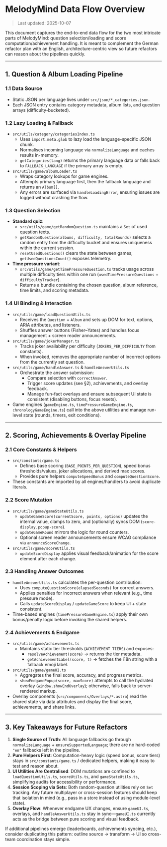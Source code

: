 # MelodyMind Data Flow Overview

> Last updated: 2025-10-07

This document captures the end-to-end data flow for the two most intricate parts of MelodyMind:
question selection/loading and score computation/achievement handling. It is meant to complement the
German refactor plan with an English, architecture-centric view so future refactors can reason about
the pipelines quickly.

---

## 1. Question & Album Loading Pipeline

### 1.1 Data Source

- Static JSON per language lives under `src/json/*_categories.json`.
- Each JSON entry contains category metadata, album lists, and question arrays
  (difficulty-bucketed).

### 1.2 Lazy Loading & Fallback

- `src/utils/category/categoriesIndex.ts`
  - Uses `import.meta.glob` to lazy load the language-specific JSON chunk.
  - Normalises incoming language via `normalizeLanguage` and caches results in-memory.
  - `getCategories(lang)` returns the primary language data or falls back to `FALLBACK_LANGUAGE` if
    the primary array is empty.
- `src/utils/game/albumLoader.ts`
  - Wraps category lookups for game engines.
  - Attempts primary language first, then the fallback language and returns an `Album[]`.
  - Any errors are surfaced via `handleLoadingError`, ensuring issues are logged without crashing
    the flow.

### 1.3 Question Selection

- **Standard quiz**:
  - `src/utils/game/getRandomQuestion.ts` maintains a `Set` of used question texts.
  - `getRandomQuestion(albums, difficulty, totalRounds)` selects a random entry from the difficulty
    bucket and ensures uniqueness within the current session.
  - `resetUsedQuestions()` clears the state between games; `getUsedQuestionsCount()` exposes
    telemetry.
- **Time pressure variant**:
  - `src/utils/game/getTimePressureQuestion.ts` tracks usage across multiple difficulty tiers within
    one run (`usedTimePressureQuestions` + `difficultyTracker`).
  - Returns a bundle containing the chosen question, album reference, time limits, and scoring
    metadata.

### 1.4 UI Binding & Interaction

- `src/utils/game/loadQuestionUtils.ts`
  - Receives the `Question` + `Album` and sets up DOM for text, options, ARIA attributes, and
    listeners.
  - Shuffles answer buttons (Fisher–Yates) and handles focus management + screen reader
    announcements.
- `src/utils/game/jokerManager.ts`
  - Tracks joker availability per difficulty (`JOKERS_PER_DIFFICULTY` from constants).
  - When invoked, removes the appropriate number of incorrect options from the currently set
    question.
- `src/utils/game/handleAnswer.ts` & `handleAnswerUtils.ts`
  - Orchestrate the answer submission:
    - Compare selection with `correctAnswer`.
    - Trigger score updates (see §2), achievements, and overlay feedback.
    - Manage fun-fact overlays and ensure subsequent UI state is consistent (disabling buttons,
      focus resets).
- Game engines (`gameEngine.ts`, `timePressureGameEngine.ts`, `chronologyGameEngine.ts`) call into
  the above utilities and manage run-level state (rounds, timers, exit conditions).

---

## 2. Scoring, Achievements & Overlay Pipeline

### 2.1 Core Constants & Helpers

- `src/constants/game.ts`
  - Defines base scoring (`BASE_POINTS_PER_QUESTION`), speed bonus thresholds/values, joker
    allocations, and derived max scores.
  - Provides pure helpers `computeSpeedBonus` and `computeQuestionScore`.
- These constants are imported by all engines/handlers to avoid duplicate literals.

### 2.2 Score Mutation

- `src/utils/game/gameStateUtils.ts`
  - `updateGameScore(currentScore, points, options)` updates the internal value, clamps to zero, and
    (optionally) syncs DOM (`score-display`, `popup-score`).
  - `updateGameRound` mirrors the logic for round counters.
  - Optional screen reader announcements ensure WCAG compliance via `announceScoreChange`.
- `src/utils/game/scoreUtils.ts`
  - `updateScoreDisplay` applies visual feedback/animation for the score element after each change.

### 2.3 Handling Answer Outcomes

- `handleAnswerUtils.ts` calculates the per-question contribution:
  - Uses `computeQuestionScore(elapsedSeconds)` for correct answers.
  - Applies penalties for incorrect answers when relevant (e.g., time pressure mode).
  - Calls `updateScoreDisplay` / `updateGameScore` to keep UI + state consistent.
- Time-based engines (`timePressureGameEngine.ts`) apply their own bonus/penalty logic before
  invoking the shared helpers.

### 2.4 Achievements & Endgame

- `src/utils/game/achievements.ts`
  - Maintains static tier thresholds (`ACHIEVEMENT_TIERS`) and exposes:
    - `resolveAchievement(score)` → returns the tier metadata.
    - `getAchievementLabel(score, t)` → fetches the i18n string with a fallback emoji label.
- `src/utils/game/gameUI.ts`
  - Aggregates the final score, accuracy, and progress metrics.
  - `showEndgamePopup(score, maxScore)` attempts to call the hydrated overlay
    (`window.showEndOverlay`); otherwise, falls back to server-rendered markup.
- Overlay components (`src/components/Overlays/*.astro`) read the shared state via data attributes
  and display the final score, achievements, and share links.

---

## 3. Key Takeaways for Future Refactors

1. **Single Source of Truth**: All language fallbacks go through `normalizeLanguage` +
   `ensureSupportedLanguage`; there are no hard-coded `"en"` fallbacks left in the pipeline.
2. **Pure Helpers First**: Computation-heavy logic (speed bonus, score tiers) stays in
   `src/constants/game.ts` / dedicated helpers, making it easy to test and reason about.
3. **UI Utilities Are Centralised**: DOM mutations are confined to `loadQuestionUtils.ts`,
   `scoreUtils.ts`, and `gameStateUtils.ts`, simplifying audits for accessibility or performance.
4. **Session Scoping via Sets**: Both random-question utilities rely on `Set` tracking. Any future
   multiplayer or cross-session features should keep that isolation in mind (e.g., pass in a store
   instead of using module-level state).
5. **Overlay Flow**: Whenever endgame UX changes, ensure `gameUI.ts`, overlays, and
   `handleAnswerUtils.ts` stay in sync—`gameUI.ts` currently acts as the bridge between pure scoring
   and visual feedback.

If additional pipelines emerge (leaderboards, achievements syncing, etc.), consider duplicating this
pattern: outline source → transform → UI so cross-team coordination stays simple.
